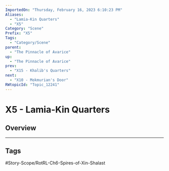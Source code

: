 ```yaml
---
ImportedOn: "Thursday, February 16, 2023 6:10:23 PM"
Aliases:
  - "Lamia-Kin Quarters"
  - "X5"
Category: "Scene"
Prefix: "X5"
Tags:
  - "Category/Scene"
parent:
  - "The Pinnacle of Avarice"
up:
  - "The Pinnacle of Avarice"
prev:
  - "X15 - Khalib's Quarters"
next:
  - "X10 - Mokmurian's Door"
RWtopicId: "Topic_12241"
---
```

# X5 - Lamia-Kin Quarters
## Overview

---
## Tags
#Story-Scope/RotRL-Ch6-Spires-of-Xin-Shalast

